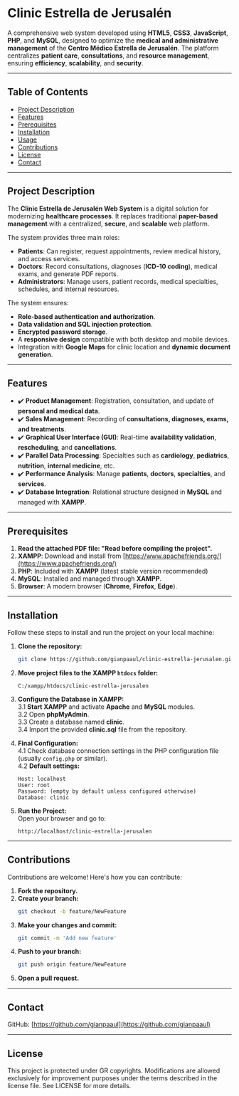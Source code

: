 # Clinic Estrella de Jerusalén

A comprehensive web system developed using **HTML5**, **CSS3**, **JavaScript**, **PHP**, and **MySQL**, designed to optimize the **medical and administrative management** of the **Centro Médico Estrella de Jerusalén**. The platform centralizes **patient care**, **consultations**, and **resource management**, ensuring **efficiency**, **scalability**, and **security**.

---

## Table of Contents  
- [Project Description](#project-description)  
- [Features](#features)  
- [Prerequisites](#prerequisites)  
- [Installation](#installation)  
- [Usage](#usage)  
- [Contributions](#contributions)  
- [License](#license)  
- [Contact](#contact)  

---
## Project Description  
The **Clinic Estrella de Jerusalén Web System** is a digital solution for modernizing **healthcare processes**. It replaces traditional **paper-based management** with a centralized, **secure**, and **scalable** web platform.

The system provides three main roles:  
- **Patients**: Can register, request appointments, review medical history, and access services.  
- **Doctors**: Record consultations, diagnoses (**ICD-10 coding**), medical exams, and generate PDF reports.  
- **Administrators**: Manage users, patient records, medical specialties, schedules, and internal resources.

The system ensures:  
- **Role-based authentication and authorization**.  
- **Data validation and SQL injection protection**.  
- **Encrypted password storage**.  
- A **responsive design** compatible with both desktop and mobile devices.  
- Integration with **Google Maps** for clinic location and **dynamic document generation**.

---

## Features  
- ✔️ **Product Management**: Registration, consultation, and update of **personal and medical data**.  
- ✔️ **Sales Management**: Recording of **consultations, diagnoses, exams, and treatments**.  
- ✔️ **Graphical User Interface (GUI)**: Real-time **availability validation**, **rescheduling**, and **cancellations**.  
- ✔️ **Parallel Data Processing**: Specialties such as **cardiology**, **pediatrics**, **nutrition**, **internal medicine**, etc.  
- ✔️ **Performance Analysis**: Manage **patients**, **doctors**, **specialties**, and **services**.  
- ✔️ **Database Integration**: Relational structure designed in **MySQL** and managed with **XAMPP**.

---

## Prerequisites  
1. **Read the attached PDF file: "Read before compiling the project".**  
2. **XAMPP**: Download and install from [https://www.apachefriends.org/](https://www.apachefriends.org/)  
3. **PHP**: Included with **XAMPP** (latest stable version recommended)  
4. **MySQL**: Installed and managed through **XAMPP**.  
5. **Browser**: A modern browser (**Chrome**, **Firefox**, **Edge**).

---

## Installation  
Follow these steps to install and run the project on your local machine:

1. **Clone the repository:**  
    ```bash
    git clone https://github.com/gianpaaul/clinic-estrella-jerusalen.git
    ```

2. **Move project files to the XAMPP `htdocs` folder:**  
    ```
    C:/xampp/htdocs/clinic-estrella-jerusalen
    ```

3. **Configure the Database in XAMPP:**  
    3.1 **Start XAMPP** and activate **Apache** and **MySQL** modules.  
    3.2 Open **phpMyAdmin**.  
    3.3 Create a database named **clinic**.  
    3.4 Import the provided **clinic.sql** file from the repository.

4. **Final Configuration:**  
    4.1 Check database connection settings in the PHP configuration file (usually `config.php` or similar).  
    4.2 **Default settings:**  
    ```
    Host: localhost  
    User: root  
    Password: (empty by default unless configured otherwise)  
    Database: clinic
    ```

5. **Run the Project:**  
    Open your browser and go to:  
    ```
    http://localhost/clinic-estrella-jerusalen
    ```
    
---
## Contributions
Contributions are welcome! Here's how you can contribute:

1. **Fork the repository.**  
2. **Create your branch:**  
    ```bash
    git checkout -b feature/NewFeature
    ```  
3. **Make your changes and commit:**  
    ```bash
    git commit -m 'Add new feature'
    ```  
4. **Push to your branch:**  
    ```bash
    git push origin feature/NewFeature
    ```  
5. **Open a pull request.**

---

## Contact  
GitHub: [https://github.com/gianpaaul](https://github.com/gianpaaul)

---

## License
This project is protected under GR copyrights. Modifications are allowed exclusively for improvement purposes under the terms described in the license file. See LICENSE for more details.
